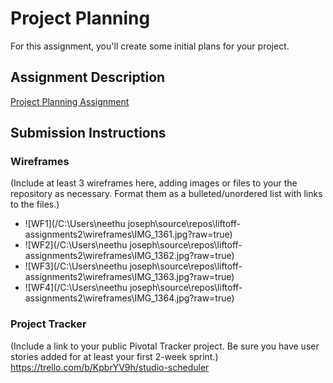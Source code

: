 # Project Planning
For this assignment, you'll create some initial plans for your project.

## Assignment Description
[Project Planning Assignment](https://education.launchcode.org/liftoff/assignments/planning/)

## Submission Instructions

### Wireframes

(Include at least 3 wireframes here, adding images or files to your the repository as necessary. Format them as a bulleted/unordered list with links to the files.)



* ![WF1](/C:\Users\neethu joseph\source\repos\liftoff-assignments2\wireframes\IMG_1361.jpg?raw=true)
* ![WF2](/C:\Users\neethu joseph\source\repos\liftoff-assignments2\wireframes\IMG_1362.jpg?raw=true)
* ![WF3](/C:\Users\neethu joseph\source\repos\liftoff-assignments2\wireframes\IMG_1363.jpg?raw=true)
* ![WF4](/C:\Users\neethu joseph\source\repos\liftoff-assignments2\wireframes\IMG_1364.jpg?raw=true)



### Project Tracker

(Include a link to your public Pivotal Tracker project. Be sure you have user stories added for at least your first 2-week sprint.)
https://trello.com/b/KpbrYV9h/studio-scheduler